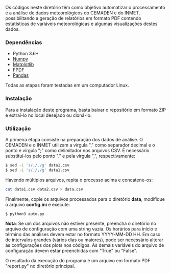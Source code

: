 Os códigos neste diretório têm como objetivo automatizar o processamento e a análise de dados meteorológicos do CEMADEN e do INMET, possibilitando a geração de relatórios em formato PDF contendo estatísticas de variáveis meteorológicas e algumas visualizações destes dados.


### Dependências
  * Python 3.6+
  * [Numpy](https://numpy.org/install/)
  * [Matplotlib](https://matplotlib.org/stable/users/installing.html)
  * [FPDF](https://pyfpdf.readthedocs.io/en/latest/)
  * [Pandas](https://pandas.pydata.org/getting_started.html)

Todas as etapas foram testadas em um computador Linux.


### Instalação
Para a instalação deste programa, basta baixar o repositório em formato ZIP e extraí-lo no local desejado ou cloná-lo.


### Utilização
A primeira etapa consiste na preparação dos dados de análise. O CEMADEN e o INMET utilizam a vírgula "," como separador decimal e o ponto e vírgula ";" como delimitador nos arquivos CSV. É necessário substituí-los pelo ponto "." e pela vírgula ",", respectivamente:

```bash
$ sed -i 's/,/./g' data1.csv
$ sed -i 's/;/,/g' data1.csv
```

Havendo múltiplos arquivos, repita o processo acima e concatene-os:

```bash
cat data1.csv data2.csv > data.csv
```

Finalmente, copie os arquivos processados para o diretório **data**, modifique o arquivo **config.ini** e execute:

```python
$ python3 auto.py
```

**Nota**: Se um dos arquivos não estiver presente, preencha o diretório no arquivo de configuração com uma string vazia. Os horários para início e término das análises devem estar no formato YYYY-MM-DD HH. Em caso de intervalos grandes (vários dias ou maiores), pode ser necessário alterar as configurações dos plots nos códigos. As demais variáveis do arquivo de configuração devem estar preenchidas com "True" ou "False".

O resultado da execução do programa é um arquivo em formato PDF "report.py" no diretório principal. 
